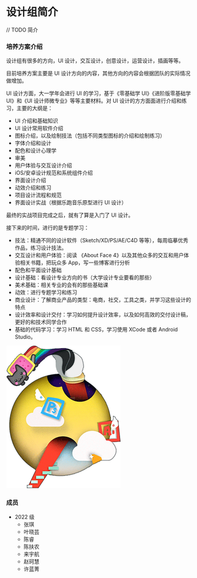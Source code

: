 # 设计组简介

// TODO 简介

### 培养方案介绍

设计组有很多的方向，UI 设计，交互设计，创意设计，运营设计，插画等等。

目前培养方案主要是 UI 设计方向的内容，其他方向的内容会根据团队的实际情况做增加。

UI 设计方面，大一学年会进行 UI 的学习，基于《零基础学 UI》《进阶版零基础学 UI》和《UI 设计师微专业》等等主要材料。对 UI 设计的方方面面进行介绍和练习，主要的大纲是：

- UI 介绍和基础知识
- UI 设计常用软件介绍
- 图标介绍，以及绘制技法（包括不同类型图标的介绍和绘制练习）
- 字体介绍和设计
- 配色和设计心理学
- 审美
- 用户体验与交互设计介绍
- iOS/安卓设计规范和系统组件介绍
- 界面设计介绍
- 动效介绍和练习
- 项目设计流程和规范
- 界面设计实战（根据乐跑音乐原型进行 UI 设计）

最终的实战项目完成之后，就有了算是入门了 UI 设计。

接下来的时间，进行的是专题学习：

- 技法：精通不同的设计软件（Sketch/XD/PS/AE/C4D 等等），每周临摹优秀作品，练习设计技法。
- 交互设计和用户体验：阅读 《About Face 4》以及其他众多的交互和用户体验相关书籍，把玩众多 App，写一些博客进行分析
- 配色和平面设计基础
- 设计基础：看设计专业方向的书（大学设计专业要看的那些）
- 美术基础：相关专业的会有的那些基础课
- 动效：进行专题学习和练习
- 商业设计：了解商业产品的类型：电商，社交，工具之类，并学习这些设计的特点
- 设计效率和设计交付：学习如何提升设计效率，以及如何高效的交付设计稿，更好的和技术同学合作
- 基础的代码学习：学习 HTML 和 CSS，学习使用 XCode 或者 Android Studio。

![logo](./design.png)

### 成员

- 2022 级
  - 张琪
  - 叶晓芸
  - 陈睿
  - 陈扶农
  - 来宇航
  - 赵珂慧
  - 许蓝菁
